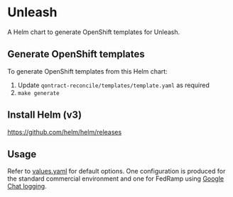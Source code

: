# Unleash
A Helm chart to generate OpenShift templates for Unleash.

## Generate OpenShift templates

To generate OpenShift templates from this Helm chart:

1. Update `qontract-reconcile/templates/template.yaml` as required
4. `make generate`

## Install Helm (v3)

https://github.com/helm/helm/releases

## Usage

Refer to [values.yaml](./unleash/values.yaml) for default options.
One configuration is produced for the standard commercial environment and one for
FedRamp using [Google Chat logging](https://github.com/app-sre/qontract-reconcile/tree/master/helm#logging).